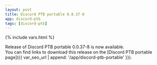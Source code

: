 ```yaml
---
layout: post
title: Discord PTB portable 0.0.37-8
app: discord-ptb
tags: [discord-ptb]
---
```

{% include vars.html %}

Release of Discord PTB portable 0.0.37-8 is now available.<br />
You can find links to download this release on the [Discord PTB portable page]({{ var_seo_url | append: '/app/discord-ptb-portable' }}).